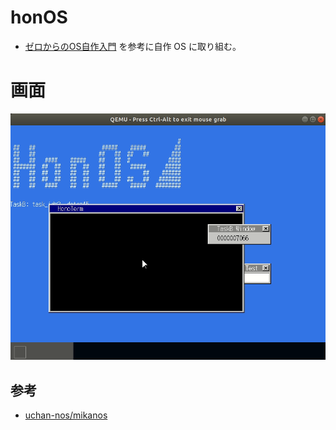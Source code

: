 # honOS

- [ゼロからのOS自作入門](https://www.amazon.co.jp/%E3%82%BC%E3%83%AD%E3%81%8B%E3%82%89%E3%81%AEOS%E8%87%AA%E4%BD%9C%E5%85%A5%E9%96%80-%E5%86%85%E7%94%B0-%E5%85%AC%E5%A4%AA/dp/4839975868) を参考に自作 OS に取り組む。

# 画面

![osbook_day15d.gif](https://github.com/dilmnqvovpnmlib/hakiwata/blob/main/content/post/20210830/media/osbook_day15d.gif)

## 参考

- [uchan-nos/mikanos](https://github.com/uchan-nos/mikanos)
